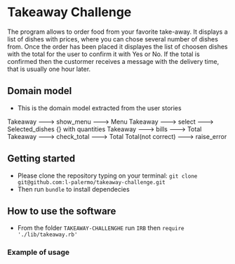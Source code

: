 # Takeaway Challenge

The program allows to order food from your favorite take-away. It displays a list of dishes with prices, where you can chose several number of dishes from. Once the order has been placed it displayes the list of choosen dishes with the total for the user to confirm it with Yes or No.
If the total is confirmed then the custormer receives a message with the delivery time, that is usually one hour later.

## Domain model

* This is the domain model extracted from the user stories

Takeaway   --->  show_menu  --->  Menu
Takeaway  --->  select  --->  Selected_dishes {} with quantities
Takeaway  ---> bills  --->  Total
Takeaway  --->  check_total   --->  Total
Total(not correct)  ---> raise_error

## Getting started

* Please clone the repository typing on your terminal: `git clone git@github.com:l-palermo/takeaway-challenge.git`
* Then run `bundle` to install dependecies

## How to use the software

* From the folder `TAKEAWAY-CHALLENGHE` run `IRB` then `require './lib/takeaway.rb'` 

### Example of usage

